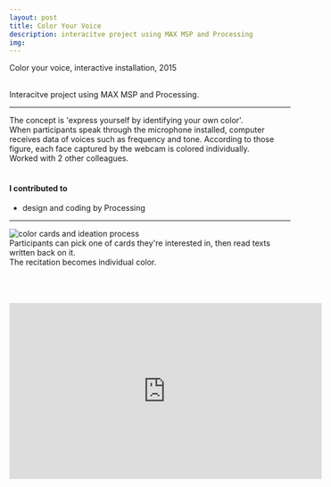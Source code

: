 ```yaml
---
layout: post
title: Color Your Voice
description: interacitve project using MAX MSP and Processing
img:
---
```


Color your voice, interactive installation, 2015

<div class="img_row">
	<img class="col one" src="{{ site.baseurl }}/img/71.jpg" alt="" title="example image"/>
	<img class="col one" src="{{ site.baseurl }}/img/75.jpg" alt="" title="example image"/>
	<img class="col one" src="{{ site.baseurl }}/img/72.jpg" alt="" title="example image"/>
</div>
<div class="col three caption">
	Interacitve project using MAX MSP and Processing.
</div>

***
The concept is 'express yourself by identifying your own color'. <br/>
When participants speak through the microphone installed, computer receives data of voices such as frequency and tone. According to those figure, each face captured by the webcam is colored individually.
<br/>
Worked with 2 other colleagues.
<br/><br/>

#### I contributed to
<ul>
	<li>design and coding by Processing</li>
</ul>

***

<img class="col three" src="/img/74.jpg" alt="color cards and ideation process" title="color cards and ideation process"/>

<div class="col three caption">
	Participants can pick one of cards they're interested in, then read texts written back on it. <br/>
	The recitation becomes individual color.
</div>
<br/><br/><br/>
<p align="middle">
<iframe width="560" height="315" src="https://www.youtube.com/embed/mUlZvgio3wE" frameborder="0" allowfullscreen></iframe>
</p>

<br/><br/><br/>
